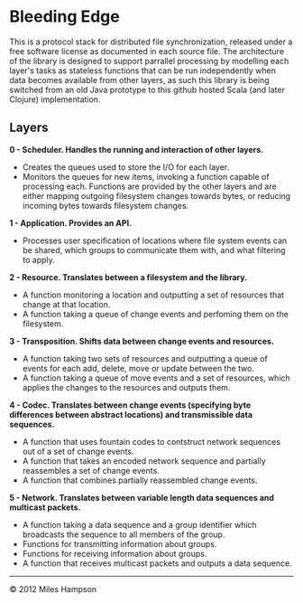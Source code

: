 Bleeding Edge
================================
This is a protocol stack for distributed file synchronization, released 
under a free software license as documented in each source file. The
architecture of the library is designed to support parrallel processing
by modelling each layer's tasks as stateless functions that can be run
independently when data becomes available from other layers, as such this 
library is being switched from an old Java prototype to this github 
hosted Scala (and later Clojure) implementation.

Layers
------------------------------------------------------------------------
**0 - Scheduler. Handles the running and interaction of other layers.**
* Creates the queues used to store the I/O for each layer.
* Monitors the queues for new items, invoking a function capable of 
processing each. Functions are provided by the other layers and are either 
mapping outgoing filesystem changes towards bytes, or reducing incoming 
bytes towards filesystem changes.

**1 - Application. Provides an API.**
* Processes user specification of locations where file system events can 
be shared, which groups to communicate them with, and what filtering to apply.

**2 - Resource. Translates between a filesystem and the library.**
* A function monitoring a location and outputting a set of resources 
that change at that location.
* A function taking a queue of change events and perfoming them on
the filesystem.

**3 - Transposition. Shifts data between change events and resources.** 
* A function taking two sets of resources and outputting a queue of
events for each add, delete, move or update between the two.
* A function taking a queue of move events and a set of resources, which 
applies the changes to the resources and outputs them.

**4 - Codec. Translates between change events (specifying byte 
differences between abstract locations) and transmissible data sequences.**
* A function that uses fountain codes to contstruct network sequences
out of a set of change events.
* A function that takes an encoded network sequence and partially
reassembles a set of change events.
* A function that combines partially reassembled change events.

**5 - Network. Translates between variable length data sequences and 
multicast packets.**
* A function taking a data sequence and a group identifier which 
broadcasts the sequence to all members of the group.
* Functions for transmitting information about groups.
* Functions for receiving information about groups.
* A function that receives multicast packets and outputs a data sequence.

------------------------------------------------------------------------
<div class="footer">
 &copy; 2012 Miles Hampson
</div>